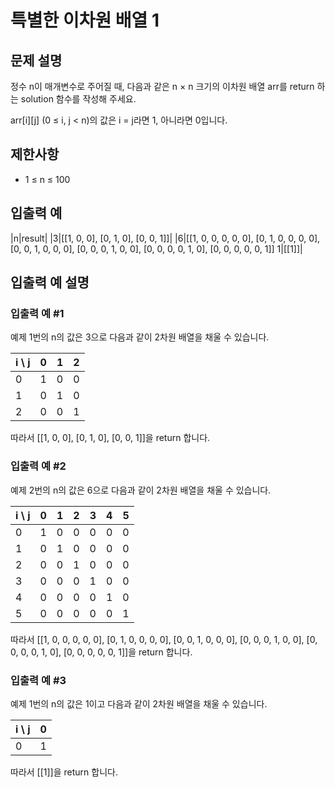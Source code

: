# 특별한 이차원 배열 1


## 문제 설명
정수 n이 매개변수로 주어질 때, 다음과 같은 n × n 크기의 이차원 배열 arr를 return 하는 solution 함수를 작성해 주세요.

arr[i][j] (0 ≤ i, j < n)의 값은 i = j라면 1, 아니라면 0입니다.

## 제한사항
- 1 ≤ n ≤ 100

## 입출력 예
|n|result|
|3|[[1, 0, 0], [0, 1, 0], [0, 0, 1]]|
|6|[[1, 0, 0, 0, 0, 0], [0, 1, 0, 0, 0, 0], [0, 0, 1, 0, 0, 0], [0, 0, 0, 1, 0, 0], [0, 0, 0, 0, 1, 0], [0, 0, 0, 0, 0, 1]]
1|[[1]]|

## 입출력 예 설명

### 입출력 예 #1
예제 1번의 n의 값은 3으로 다음과 같이 2차원 배열을 채울 수 있습니다.

|i \ j|0|1|2|
|-|-|-|-|
|0|1|0|0|
|1|0|1|0|
|2|0|0|1|

따라서 [[1, 0, 0], [0, 1, 0], [0, 0, 1]]을 return 합니다.

### 입출력 예 #2
예제 2번의 n의 값은 6으로 다음과 같이 2차원 배열을 채울 수 있습니다.

|i \ j|0|1|2|3|4|5|
|-|-|-|-|-|-|-|
|0|1|0|0|0|0|0|
|1|0|1|0|0|0|0|
|2|0|0|1|0|0|0|
|3|0|0|0|1|0|0|
|4|0|0|0|0|1|0|
|5|0|0|0|0|0|1|

따라서 [[1, 0, 0, 0, 0, 0], [0, 1, 0, 0, 0, 0], [0, 0, 1, 0, 0, 0], [0, 0, 0, 1, 0, 0], [0, 0, 0, 0, 1, 0], [0, 0, 0, 0, 0, 1]]을 return 합니다.

### 입출력 예 #3
예제 1번의 n의 값은 1이고 다음과 같이 2차원 배열을 채울 수 있습니다.

|i \ j|0|
|-|-|
|0|1|

따라서 [[1]]을 return 합니다.